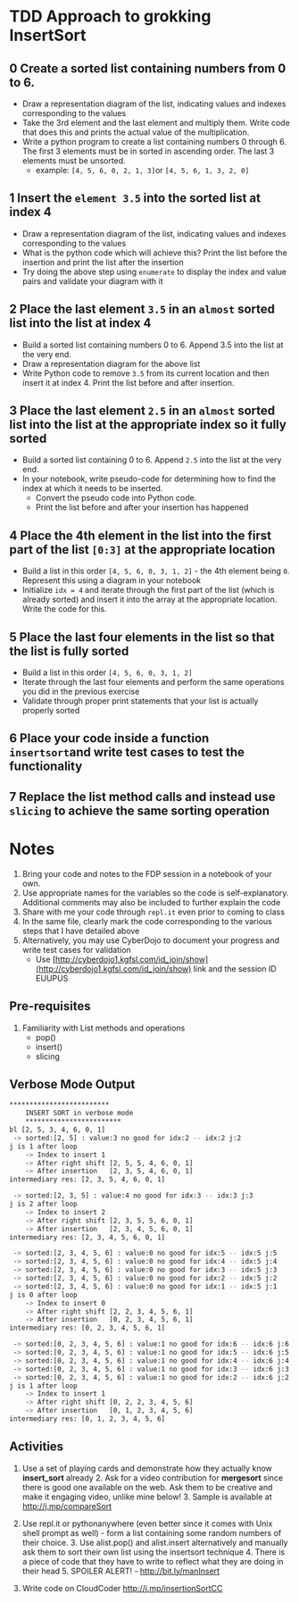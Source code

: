 # TDD Approach to grokking InsertSort

## 0 Create a sorted list containing numbers from 0 to 6.

- Draw a representation diagram of the list, indicating values and indexes corresponding to the values
- Take the 3rd element and the last element and multiply them. Write code that does this and prints the actual value of the multiplication.
- Write a python program to create a list containing numbers 0 through 6. The first 3 elements must be in sorted in ascending order. The last 3 elements must be unsorted.
  - example: `[4, 5, 6, 0, 2, 1, 3]`or `[4, 5, 6, 1, 3, 2, 0]`

## 1 Insert the `element 3.5` into the sorted list at index 4

- Draw a representation diagram of the list, indicating values and indexes corresponding to the values
- What is the python code which will achieve this? Print the list before the insertion and print the list after the insertion
- Try doing the above step using `enumerate` to display the index and value pairs and validate your diagram with it

##

## 2 Place the last element `3.5` in an `almost` sorted list into the list at index 4

- Build a sorted list containing numbers 0 to 6. Append 3.5 into the list at the very end.
- Draw a representation diagram for the above list
- Write Python code to remove `3.5` from its current location and then insert it at index 4. Print the list before and after insertion.

## 3 Place the last element `2.5` in an `almost` sorted list into the list at the appropriate index so it fully sorted

- Build a sorted list containing 0 to 6. Append `2.5` into the list at the very end.
- In your notebook, write pseudo-code for determining how to find the index at which it needs to be inserted.
  - Convert the pseudo code into Python code.
  - Print the list before and after your insertion has happened

## 4 Place the 4th element in the list into the first part of the list `[0:3]` at the appropriate location

- Build a list in this order `[4, 5, 6, 0, 3, 1, 2]` - the 4th element being `0`. Represent this using a diagram in your notebook
- Initialize `idx = 4` and iterate through the first part of the list (which is already sorted) and insert it into the array at the appropriate location. Write the code for this.

## 5 Place the last four elements in the list so that the list is fully sorted

- Build a list in this order `[4, 5, 6, 0, 3, 1, 2]`
- Iterate through the last four elements and perform the same operations you did in the previous exercise
- Validate through proper print statements that your list is actually properly sorted

## 6 Place your code inside a function `insertsort`and write test cases to test the functionality

## 7 Replace the list method calls and instead use `slicing` to achieve the same sorting operation

# Notes

1. Bring your code and notes to the FDP session in a notebook of your own.
2. Use appropriate names for the variables so the code is self-explanatory. Additional comments may also be included to further explain the code
3. Share with me your code through `repl.it` even prior to coming to class
4. In the same file, clearly mark the code corresponding to the various steps that I have detailed above
5. Alternatively, you may use CyberDojo to document your progress and write test cases for validation
   - Use [http://cyberdojo1.kgfsl.com/id_join/show](http://cyberdojo1.kgfsl.com/id_join/show) link and the session ID EUUPUS

## Pre-requisites

1. Familiarity with List methods and operations
   - pop()
   - insert()
   - slicing

## Verbose Mode Output

```bash
*************************
    INSERT SORT in verbose mode
    ************************
bl [2, 5, 3, 4, 6, 0, 1]
 -> sorted:[2, 5] : value:3 no good for idx:2 -- idx:2 j:2
j is 1 after loop
    -> Index to insert 1
    -> After right shift [2, 5, 5, 4, 6, 0, 1]
    -> After insertion   [2, 3, 5, 4, 6, 0, 1]
intermediary res: [2, 3, 5, 4, 6, 0, 1]

 -> sorted:[2, 3, 5] : value:4 no good for idx:3 -- idx:3 j:3
j is 2 after loop
    -> Index to insert 2
    -> After right shift [2, 3, 5, 5, 6, 0, 1]
    -> After insertion   [2, 3, 4, 5, 6, 0, 1]
intermediary res: [2, 3, 4, 5, 6, 0, 1]

 -> sorted:[2, 3, 4, 5, 6] : value:0 no good for idx:5 -- idx:5 j:5
 -> sorted:[2, 3, 4, 5, 6] : value:0 no good for idx:4 -- idx:5 j:4
 -> sorted:[2, 3, 4, 5, 6] : value:0 no good for idx:3 -- idx:5 j:3
 -> sorted:[2, 3, 4, 5, 6] : value:0 no good for idx:2 -- idx:5 j:2
 -> sorted:[2, 3, 4, 5, 6] : value:0 no good for idx:1 -- idx:5 j:1
j is 0 after loop
    -> Index to insert 0
    -> After right shift [2, 2, 3, 4, 5, 6, 1]
    -> After insertion   [0, 2, 3, 4, 5, 6, 1]
intermediary res: [0, 2, 3, 4, 5, 6, 1]

 -> sorted:[0, 2, 3, 4, 5, 6] : value:1 no good for idx:6 -- idx:6 j:6
 -> sorted:[0, 2, 3, 4, 5, 6] : value:1 no good for idx:5 -- idx:6 j:5
 -> sorted:[0, 2, 3, 4, 5, 6] : value:1 no good for idx:4 -- idx:6 j:4
 -> sorted:[0, 2, 3, 4, 5, 6] : value:1 no good for idx:3 -- idx:6 j:3
 -> sorted:[0, 2, 3, 4, 5, 6] : value:1 no good for idx:2 -- idx:6 j:2
j is 1 after loop
    -> Index to insert 1
    -> After right shift [0, 2, 2, 3, 4, 5, 6]
    -> After insertion   [0, 1, 2, 3, 4, 5, 6]
intermediary res: [0, 1, 2, 3, 4, 5, 6]
```

## Activities

1. Use a set of playing cards and demonstrate how they actually know **insert_sort** already 2. Ask for a video contribution for **mergesort** since there is good one available on the web. Ask them to be creative and make it engaging video, unlike mine below! 3. Sample is available at http://j.mp/compareSort
2. Use repl.it or pythonanywhere (even better since it comes with Unix shell prompt as well) - form a list containing some random numbers of their choice. 3. Use alist.pop() and alist.insert alternatively and manually ask them to sort their own list using the insertsort technique 4. There is a piece of code that they have to write to reflect what they are doing in their head 5. SPOILER ALERT! - http://bit.ly/manInsert

3. Write code on CloudCoder http://j.mp/insertionSortCC

<!--stackedit_data:
eyJoaXN0b3J5IjpbLTE2NDUyMTMzODAsMjIwNjAyNTQ3LC02OT
QwODM1NzgsMTUxMDIzNzA0MSwtMTYxNTUwMjU0NywtOTU1NTkz
MjY3LC05Mjk5NzM1MDgsNjQ2Mjg3ODEwLC0yOTcyNzk3NzMsLT
EwNjAyODEyMywtMTIzMDI1NjgyNSwxOTY5Mzg1MDMwLC03MDY2
ODg2ODcsLTEyMDMxNDU4NTEsMTUwNTQyOTcwLC0xMzAwNzU5Mz
k3XX0=
-->
